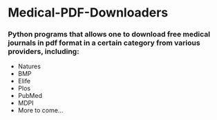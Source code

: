 # Medical-PDF-Downloaders

### Python programs that allows one to download free medical journals in pdf format in a certain category from various providers, including:
- Natures
- BMP
- Elife
- Plos
- PubMed
- MDPI
- More to come...
